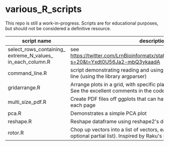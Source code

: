 # various_R_scripts

This repo is still a work-in-progress. Scripts are for educational purposes, but
should not be considered a definitive resource.

| script name      | description |
| ---------------  | ------------- |
| select_rows_containing_<BR>extreme_N_values_<BR>in_each_column.R | see https://twitter.com/LrnBioinformatx/status/1525246082120302599?s=20&t=Yxdt0U56Ja2-mbQ3ykaadA |
| command_line.R   | script demonstrating reading and using arguments from the command line (using the library argparser)  |
| gridarrange.R    | Arrange plots in a grid, with specific placement and sizing.<BR>See the excellent comments in the code for how to use it.|
| multi_size_pdf.R | Create PDF files off ggplots that can have different dimensions on each page |
| pca.R            | Demonstrates a simple PCA plot  |
| reshape.R        | Reshape dataframe using reshape2's dcast and tidyr's pivot_wider |
| rotor.R          | Chop up vectors into a list of vectors, each of the same size (with optional partial list). Inspired by Raku's rotor function.|
